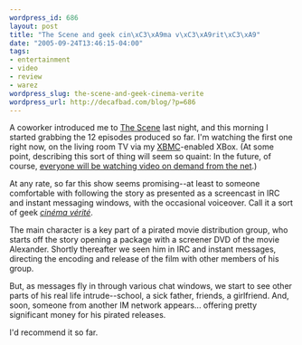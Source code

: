 ```yaml
--- 
wordpress_id: 686
layout: post
title: "The Scene and geek cin\xC3\xA9ma v\xC3\xA9rit\xC3\xA9"
date: "2005-09-24T13:46:15-04:00"
tags: 
- entertainment
- video
- review
- warez
wordpress_slug: the-scene-and-geek-cinema-verite
wordpress_url: http://decafbad.com/blog/?p=686
---
```

A coworker introduced me to [The Scene](http://www.welcometothescene.com/index.shtml) last night, and this morning I started grabbing the 12 episodes produced so far.  I'm watching the first one right now, on the living room TV via my [XBMC](http://www.xboxmediacenter.com/)-enabled XBox.  (At some point, describing this sort of thing will seem so quaint: In the future, of course, [everyone will be watching video on demand from the net](http://decafbad.com/blog/2005/03/03/tales-from-the-future-television).)

At any rate, so far this show seems promising--at least to someone comfortable with following the story as presented as a screencast in IRC and instant messaging windows, with the occasional voiceover.  Call it a sort of geek *[cinéma vérité](http://en.wikipedia.org/wiki/Cinema_verit%C3%A9)*.

The main character is a key part of a pirated movie distribution group, who starts off the story opening a package with a screener DVD of the movie Alexander.  Shortly thereafter we seen him in IRC and instant messages, directing the encoding and release of the film with other members of his group.  

But, as messages fly in through various chat windows, we start to see other parts of his real life intrude--school, a sick father, friends, a girlfriend.  And, soon, someone from another IM network appears... offering pretty significant money for his pirated releases.

I'd recommend it so far.
